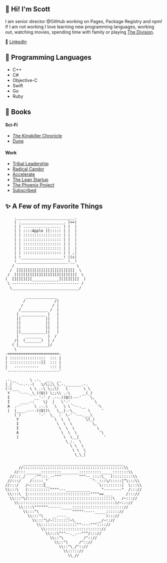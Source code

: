 
## 👋 Hi! I'm Scott
I am senior director @GitHub working on Pages, Package Registry and npm! If I am not working I love learning new programming languages, working out, watching movies, spending time with family or playing [The Division](https://www.ubisoft.com/en-us/game/the-division).

🏢 [LinkedIn](https://www.linkedin.com/in/scott-densmore-b8a5031a)

## 💖 Programming Languages
* C++
* C#
* Objective-C
* Swift
* Go
* Ruby

## 🌈 Books
#### Sci-Fi
* [The Kingkiller Chronicle](https://en.wikipedia.org/wiki/The_Kingkiller_Chronicle)
* [Dune](https://en.wikipedia.org/wiki/Dune_(franchise))
#### Work
* [Tribal Leadership](https://www.amazon.com/Tribal-Leadership-Leveraging-Thriving-Organization/dp/B002G89SV6/ref=sr_1_4?crid=3V2IYJO9FK89L&dchild=1&keywords=tribal+leadership&qid=1586979937&sprefix=tribal%2Caps%2C205&sr=8-4)
* [Radical Candor](https://www.amazon.com/Tribal-Leadership-Leveraging-Thriving-Organization/dp/B002G89SV6/ref=sr_1_4?crid=3V2IYJO9FK89L&dchild=1&keywords=tribal+leadership&qid=1586979937&sprefix=tribal%2Caps%2C205&sr=8-4)
* [Accelerate](https://www.amazon.com/Accelerate-Software-Performing-Technology-Organizations-ebook/dp/B07B9F83WM/ref=sr_1_1?dchild=1&keywords=Accelerate+bok&qid=1586980357&sr=8-1)
* [The Lean Startup](https://www.amazon.com/Lean-Startup-Entrepreneurs-Continuous-Innovation/dp/0670921602/ref=tmm_pap_swatch_0?_encoding=UTF8&qid=1586980484&sr=8-3)
* [The Phoenix Project](https://www.amazon.com/Phoenix-Project-DevOps-Helping-Business/dp/1942788290)
* [Subscribed](https://www.amazon.com/Subscribed-Subscription-Model-Companys-Future/dp/0241363667/ref=tmm_pap_swatch_0?_encoding=UTF8&qid=1586991728&sr=8-2)


## ✨ A Few of my Favorite Things
    
```
    .__________________________.
    | .___________________. |==|
    | | ................. | |  |
    | | ::::Apple ][::::: | |  |
    | | ::::::::::::::::: | |  |
    | | ::::::::::::::::: | |  |
    | | ::::::::::::::::: | |  |
    | | ::::::::::::::::: | |  |
    | | ::::::::::::::::: | | ,|
    | !___________________! |(c|
    !_______________________!__!
   /                            \
  /  [][][][][][][][][][][][][]  \
 /  [][][][][][][][][][][][][][]  \
(  [][][][][____________][][][][]  )
 \ ------------------------------ /
  \______________________________/
```

```
         ______________
        /             /|
       /             / |
      /____________ /  |
     | ___________ |   |
     ||           ||   |
     ||           ||   |
     ||           ||   |
     ||___________||   |
     |   _______   |  /
    /|  (_______)  | /
   ( |_____________|/
    \
.=======================.
| ::::::::::::::::  ::: |
| ::::::::::::::[]  ::: |
|   -----------     ::: |
`-----------------------'
```

```
.-.__      \ .-.  ___  __
|_|  '--.-.-(   \/\;;\_\.-._______.-.
(-)___     \ \ .-\ \;;\(   \       \ \
 Y    '---._\_((Q)) \;;\\ .-\     __(_)
 I           __'-' / .--.((Q))---'    \,
 I     ___.-:    \|  |   \'-'_          \
 A  .-'      \ .-.\   \   \ \ '--.__     '\
 |  |____.----((Q))\   \__|--\_      \     '
    ( )        '-'  \_  :  \-' '--.___\
     Y                \  \  \       \(_)
     I                 \  \  \         \,
     I                  \  \  \          \
     A                   \  \  \          '\
     |                    \  \__|           '
                           \_:.  \
                             \ \  \
                              \ \  \
                               \_\_|
```

```
        _____________________________________________
      //:::::::::::::::::::::::::::::::::::::::::::::\\
    //:::_______:::::::::________::::::::::_____:::::::\\
  //:::_/   _-"":::_--"""        """--_::::\_  ):::::::::\\
 //:::/    /:::::_"                    "-_:::\/:::::|^\:::\\
//:::/   /~::::::I__                      \:::::::::|  \:::\\
\\:::\   (::::::::::""""---___________     "--------"  /::://
 \\:::\  |::::::::::::::::::::::::::::""""==____      /::://
  \\:::"\/::::::::::::::::::::::::::::::::::::::\   /~::://
    \\:::::::::::::::::::::::::::::::::::::::::::)/~::://
      \\::::\""""""------_____::::::::::::::::::::::://
        \\:::"\               """""-----_____:::::://
          \\:::"\    __----__                )::://
            \\:::"\/~::::::::~\_         __/~:://
              \\::::::::::::::::""----""":::://
                \\::::::::::::::::::::::::://
                  \\:::\^""--._.--""^/::://
                    \\::"\         /":://
                      \\::"\     /":://
                        \\::"\_/":://
                          \\::::://
                            \\_//
```
